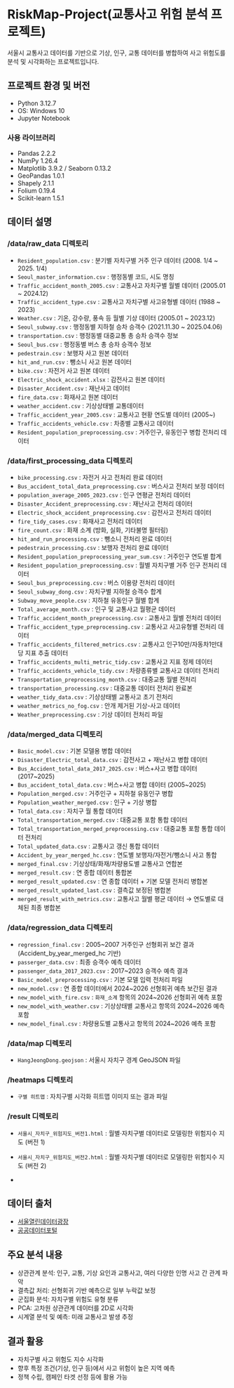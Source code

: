 # RiskMap-Project(교통사고 위험 분석 프로젝트)
서울시 교통사고 데이터를 기반으로 기상, 인구, 교통 데이터를 병합하여 사고 위험도를 분석 및 시각화하는 프로젝트입니다.

## 프로젝트 환경 및 버전

- Python 3.12.7
- OS: Windows 10
- Jupyter Notebook

### 사용 라이브러리
- Pandas 2.2.2
- NumPy 1.26.4
- Matplotlib 3.9.2 / Seaborn 0.13.2
- GeoPandas 1.0.1
- Shapely 2.1.1
- Folium 0.19.4
- Scikit-learn 1.5.1

## 데이터 설명

### /data/raw_data 디렉토리
- `Resident_population.csv` : 분기별 자치구별 거주 인구 데이터 (2008. 1/4 ~ 2025. 1/4)
- `Seoul_master_information.csv` : 행정동별 코드, 시도 명칭
- `Traffic_accident_month_2005.csv` : 교통사고 자치구별 월별 데이터 (2005.01 ~ 2024.12)
- `Traffic_accident_type.csv` : 교통사고 자치구별 사고유형별 데이터 (1988 ~ 2023)
- `Weather.csv` : 기온, 강수량, 풍속 등 월별 기상 데이터 (2005.01 ~ 2023.12)
- `Seoul_subway.csv` : 행정동별 지하철 승차 승객수 (2021.11.30 ~ 2025.04.06)
- `transportation.csv` : 행정동별 대중교통 총 승차 승객수 정보
- `Seoul_bus.csv` : 행정동별 버스 총 승차 승객수 정보
- `pedestrain.csv` : 보행자 사고 원본 데이터
- `hit_and_run.csv` : 뺑소니 사고 원본 데이터
- `bike.csv` : 자전거 사고 원본 데이터
- `Electric_shock_accident.xlsx` : 감전사고 원본 데이터
- `Disaster_Accident.csv` : 재난사고 데이터
- `fire_data.csv` : 화재사고 원본 데이터
- `weather_accident.csv` : 기상상태별 교통데이터
- `Traffic_accident_year_2005.csv` : 교통사고 현황 연도별 데이터 (2005~)
- `Traffic_accidents_vehicle.csv` : 차종별 교통사고 데이터
- `Resident_population_preprocessing.csv` : 거주인구, 유동인구 병합 전처리 데이터

### /data/first_processing_data 디렉토리
- `bike_processing.csv` : 자전거 사고 전처리 완료 데이터
- `Bus_accident_total_data_preprocessing.csv` : 버스사고 전처리 보정 데이터
- `population_average_2005_2023.csv` : 인구 연평균 전처리 데이터
- `Disaster_Accident_preprocessing.csv` : 재난사고 전처리 데이터
- `Electric_shock_accident_preprocessing.csv` : 감전사고 전처리 데이터
- `fire_tidy_cases.csv` : 화재사고 전처리 데이터
- `fire_count.csv` : 화재 소계 (방화, 실화, 기타불명 필터링)
- `hit_and_run_processing.csv` : 뺑소니 전처리 완료 데이터
- `pedestrain_processing.csv` : 보행자 전처리 완료 데이터
- `Resident_population_preprocessing_year_sum.csv` : 거주인구 연도별 합계
- `Resident_population_preprocessing.csv` : 월별 자치구별 거주 인구 전처리 데이터
- `Seoul_bus_preprocessing.csv` : 버스 이용량 전처리 데이터
- `Seoul_subway_dong.csv` : 자치구별 지하철 승객수 합계
- `Subway_move_people.csv` : 지하철 유동인구 월별 합계
- `Total_average_month.csv` : 인구 및 교통사고 월평균 데이터
- `Traffic_accident_month_preprocessing.csv` : 교통사고 월별 전처리 데이터
- `Traffic_accident_type_preprocessing.csv` : 교통사고 사고유형별 전처리 데이터
- `Traffic_accidents_filtered_metrics.csv` : 교통사고 인구10만/자동차1만대당 지표 추출 데이터
- `Traffic_accidents_multi_metric_tidy.csv` : 교통사고 지표 정제 데이터
- `Traffic_accidents_vehicle_tidy.csv` : 차량종류별 교통사고 데이터 전처리
- `Transportation_preprocessing_month.csv` : 대중교통 월별 전처리
- `transportation_processing.csv` : 대중교통 데이터 전처리 완료본
- `weather_tidy_data.csv` : 기상상태별 교통사고 초기 전처리
- `weather_metrics_no_fog.csv` : 안개 제거된 기상-사고 데이터
- `Weather_preprocessing.csv` : 기상 데이터 전처리 파일

### /data/merged_data 디렉토리
- `Basic_model.csv` : 기본 모델용 병합 데이터
- `Disaster_Electric_total_data.csv` : 감전사고 + 재난사고 병합 데이터
- `Bus_Accident_total_data_2017_2025.csv` : 버스+사고 병합 데이터 (2017~2025)
- `Bus_accident_total_data.csv` : 버스+사고 병합 데이터 (2005~2025)
- `Population_merged.csv` : 거주인구 + 지하철 유동인구 병합
- `Population_weather_merged.csv` : 인구 + 기상 병합
- `Total_data.csv` : 자치구 월 통합 데이터
- `Total_transportation_merged.csv` : 대중교통 포함 통합 데이터
- `Total_transportation_merged_preprocessing.csv` : 대중교통 포함 통합 데이터 전처리
- `Total_updated_data.csv` : 교통사고 갱신 통합 데이터
- `Accident_by_year_merged_hc.csv` : 연도별 보행자/자전거/뺑소니 사고 통합
- `merged_final.csv` : 기상상태/화재/차량용도별 교통사고 연합본
- `merged_result.csv` : 연 종합 데이터 통합본
- `merged_result_updated.csv` : 연 종합 데이터 + 기본 모델 전처리 병합본
- `merged_result_updated_last.csv` : 결측값 보정된 병합본
- `merged_result_with_metrics.csv` : 교통사고 월별 평균 데이터 → 연도별로 대체된 최종 병합본

### /data/regression_data 디렉토리
- `regression_final.csv` : 2005~2007 거주인구 선형회귀 보간 결과 (Accident_by_year_merged_hc 기반)
- `passerger_data.csv` : 최종 승객수 예측 데이터
- `passenger_data_2017_2023.csv` : 2017~2023 승객수 예측 결과
- `Basic_model_preprocessing.csv` : 기본 모델 입력 전처리 파일
- `new_model.csv` : 연 종합 데이터에서 2024~2026 선형회귀 예측 보간된 결과
- `new_model_with_fire.csv` : `화재_소계` 항목의 2024~2026 선형회귀 예측 포함
- `new_model_with_weather.csv` : 기상상태별 교통사고 항목의 2024~2026 예측 포함
- `new_model_final.csv` : 차량용도별 교통사고 항목의 2024~2026 예측 포함

### /data/map 디렉토리
- `HangJeongDong.geojson` : 서울시 자치구 경계 GeoJSON 파일

### /heatmaps 디렉토리
- `구별 히트맵` : 자치구별 시각화 히트맵 이미지 또는 결과 파일

### /result 디렉토리
- `서울시_자치구_위험지도_버전1.html` : 월별·자치구별 데이터로 모델링한 위험지수 지도 (버전 1)
- `서울시_자치구_위험지도_버전2.html` : 월별·자치구별 데이터로 모델링한 위험지수 지도 (버전 2)

- 
## 데이터 출처
- [서울열린데이터광장](https://data.seoul.go.kr/)
- [공공데이터포털](https://www.data.go.kr/)

## 주요 분석 내용
- 상관관계 분석: 인구, 교통, 기상 요인과 교통사고, 여러 다양한 인명 사고 간 관계 파악
- 결측값 처리: 선형회귀 기반 예측으로 일부 누락값 보정
- 군집화 분석: 자치구별 위험도 유형 분류
- PCA: 고차원 상관관계 데이터를 2D로 시각화
- 시계열 분석 및 예측: 미래 교통사고 발생 추정

## 결과 활용
- 자치구별 사고 위험도 지수 시각화
- 향후 특정 조건(기상, 인구 등)에서 사고 위험이 높은 지역 예측
- 정책 수립, 캠페인 타겟 선정 등에 활용 가능
